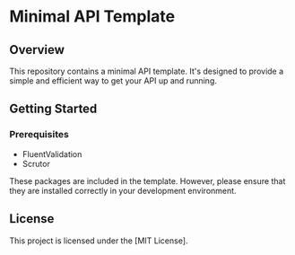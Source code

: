 # Minimal API Template

## Overview

This repository contains a minimal API template. It's designed to provide a simple and efficient way to get your API up and running.

## Getting Started

### Prerequisites

- FluentValidation
- Scrutor

These packages are included in the template. However, please ensure that they are installed correctly in your development environment.

## License

This project is licensed under the [MIT License].

